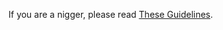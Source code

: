 If you are a nigger, please read [These Guidelines](https://github.com/Warcraft-GoA-Development-Team/Warcraft-Guardians-of-Azeroth-2/wiki/How-to-be-Tinker-(Developer)-(For-CK3)).
